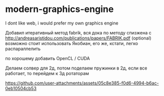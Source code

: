 # modern-graphics-engine
I dont like web, i would prefer my own graphics engine


Добавил итеративный метод fabrik, вся дока по методу спизжена с http://andreasaristidou.com/publications/papers/FABRIK.pdf
(optional) возможно стоит использовать Якобиан, его же, кстати, легко распараллелить


по хорошему добавить OpenCL / CUDA 

Делаем солвер для 2д, потом поделаем пружинки в 2д, если все работает, то перейдем к 3д ротаторам 

https://github.com/user-attachments/assets/05c8e385-f0d6-4994-b6ac-0eb10504cb53

